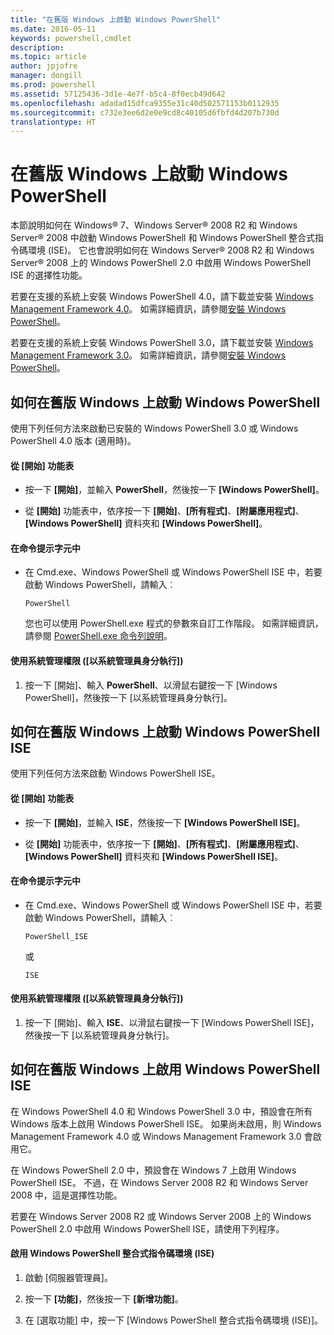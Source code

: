 ```yaml
---
title: "在舊版 Windows 上啟動 Windows PowerShell"
ms.date: 2016-05-11
keywords: powershell,cmdlet
description: 
ms.topic: article
author: jpjofre
manager: dongill
ms.prod: powershell
ms.assetid: 57125436-3d1e-4e7f-b5c4-8f0ecb49d642
ms.openlocfilehash: adadad15dfca9355e31c40d502571153b0112935
ms.sourcegitcommit: c732e3ee6d2e0e9cd8c40105d6fbfd4d207b730d
translationtype: HT
---
```

# <a name="starting-windows-powershell-on-earlier-versions-of-windows"></a>在舊版 Windows 上啟動 Windows PowerShell
本節說明如何在 Windows® 7、Windows Server® 2008 R2 和 Windows Server® 2008 中啟動 Windows PowerShell 和 Windows PowerShell 整合式指令碼環境 (ISE)。 它也會說明如何在 Windows Server® 2008 R2 和 Windows Server® 2008 上的 Windows PowerShell 2.0 中啟用 Windows PowerShell ISE 的選擇性功能。

若要在支援的系統上安裝 Windows PowerShell 4.0，請下載並安裝 [Windows Management Framework 4.0](http://go.microsoft.com/fwlink/?LinkID=293881)。 如需詳細資訊，請參閱[安裝 Windows PowerShell](Installing-Windows-PowerShell.md)。

若要在支援的系統上安裝 Windows PowerShell 3.0，請下載並安裝 [Windows Management Framework 3.0](http://go.microsoft.com/fwlink/?LinkID=240290)。 如需詳細資訊，請參閱[安裝 Windows PowerShell](Installing-Windows-PowerShell.md)。

## <a name="how-to-start-windows-powershell-on-earlier-versions-of-windows"></a>如何在舊版 Windows 上啟動 Windows PowerShell
使用下列任何方法來啟動已安裝的 Windows PowerShell 3.0 或 Windows PowerShell 4.0 版本 (適用時)。

#### <a name="from-the-start-menu"></a>從 [開始] 功能表

-   按一下 **[開始]**，並輸入 **PowerShell**，然後按一下 **[Windows PowerShell]**。

-   從 **[開始]** 功能表中，依序按一下 **[開始]**、**[所有程式]**、**[附屬應用程式]**、**[Windows PowerShell]** 資料夾和 **[Windows PowerShell]**。

#### <a name="at-the-command-prompt"></a>在命令提示字元中

-   在 Cmd.exe、Windows PowerShell 或 Windows PowerShell ISE 中，若要啟動 Windows PowerShell，請輸入︰

    ```
    PowerShell
    ```

    您也可以使用 PowerShell.exe 程式的參數來自訂工作階段。 如需詳細資訊，請參閱 [PowerShell.exe 命令列說明](../core-powershell/console/PowerShell.exe-Command-Line-Help.md)。

#### <a name="with-administrative-privileges-run-as-administrator"></a>使用系統管理權限 ([以系統管理員身分執行])

1.  按一下 [開始]、輸入 **PowerShell**、以滑鼠右鍵按一下 [Windows PowerShell]，然後按一下 [以系統管理員身分執行]。

## <a name="how-to-start-windows-powershell-ise-on-earlier-releases-of-windows"></a>如何在舊版 Windows 上啟動 Windows PowerShell ISE
使用下列任何方法來啟動 Windows PowerShell ISE。

#### <a name="from-the-start-menu"></a>從 [開始] 功能表

-   按一下 **[開始]**，並輸入 **ISE**，然後按一下 **[Windows PowerShell ISE]**。

-   從 **[開始]** 功能表中，依序按一下 **[開始]**、**[所有程式]**、**[附屬應用程式]**、**[Windows PowerShell]** 資料夾和 **[Windows PowerShell ISE]**。

#### <a name="at-the-command-prompt"></a>在命令提示字元中

-   在 Cmd.exe、Windows PowerShell 或 Windows PowerShell ISE 中，若要啟動 Windows PowerShell，請輸入︰

    ```
    PowerShell_ISE
    ```

    或

    ```
    ISE
    ```

#### <a name="with-administrative-privileges-run-as-administrator"></a>使用系統管理權限 ([以系統管理員身分執行])

1.  按一下 [開始]、輸入 **ISE**、以滑鼠右鍵按一下 [Windows PowerShell ISE]，然後按一下 [以系統管理員身分執行]。

## <a name="how-to-enable-windows-powershell-ise-on-earlier-releases-of-windows"></a>如何在舊版 Windows 上啟用 Windows PowerShell ISE
在 Windows PowerShell 4.0 和 Windows PowerShell 3.0 中，預設會在所有 Windows 版本上啟用 Windows PowerShell ISE。 如果尚未啟用，則 Windows Management Framework 4.0 或 Windows Management Framework 3.0 會啟用它。

在 Windows PowerShell 2.0 中，預設會在 Windows 7 上啟用 Windows PowerShell ISE。 不過，在 Windows Server 2008 R2 和 Windows Server 2008 中，這是選擇性功能。

若要在 Windows Server 2008 R2 或 Windows Server 2008 上的 Windows PowerShell 2.0 中啟用 Windows PowerShell ISE，請使用下列程序。

#### <a name="to-enable-windows-powershell-integrated-scripting-environment-ise"></a>啟用 Windows PowerShell 整合式指令碼環境 (ISE)

1.  啟動 [伺服器管理員]。

2.  按一下 **[功能]**，然後按一下 **[新增功能]**。

3.  在 [選取功能] 中，按一下 [Windows PowerShell 整合式指令碼環境 (ISE)]。

